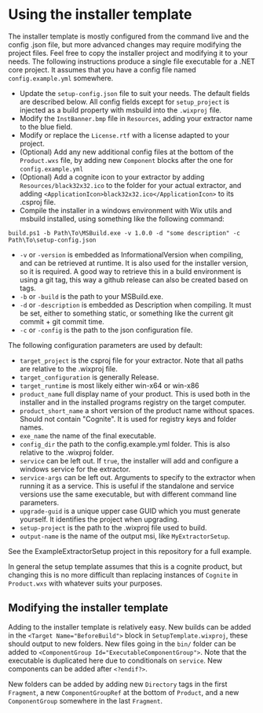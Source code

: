 # Using the installer template

The installer template is mostly configured from the command live and the config .json file, but more advanced changes may require modifying the project files. Feel free to copy the installer project and modifying it to your needs. The following instructions produce a single file executable for a .NET core project. It assumes that you have a config file named `config.example.yml` somewhere.

 - Update the `setup-config.json` file to suit your needs. The default fields are described below. All config fields except for `setup_project` is injected as a build property with msbuild into the `.wixproj` file.
 - Modify the `InstBanner.bmp` file in `Resources`, adding your extractor name to the blue field.
 - Modify or replace the `License.rtf` with a license adapted to your project.
 - (Optional) Add any new additional config files at the bottom of the `Product.wxs` file, by adding new `Component` blocks after the one for `config.example.yml`
 - (Optional) Add a cognite icon to your extractor by adding `Resources/black32x32.ico` to the folder for your actual extractor, and adding `<ApplicationIcon>black32x32.ico</ApplicationIcon>` to its .csproj file.
 - Compile the installer in a windows environment with Wix utils and msbuild installed, using something like the following command:
 
`build.ps1 -b Path\To\MSBuild.exe -v 1.0.0 -d "some description" -c Path\To\setup-config.json`

 - `-v` or `-version` is embedded as InformationalVersion when compiling, and can be retrieved at runtime. It is also used for the installer version, so it is required. A good way to retrieve this in a build environment is using a git tag, this way a github release can also be created based on tags.
 - `-b` or `-build` is the path to your MSBuild.exe.
 - `-d` or `-description` is embedded as Description when compiling. It must be set, either to something static, or something like the current git commit + git commit time.
 - `-c` or `-config` is the path to the json configuration file.

The following configuration parameters are used by default:

 - `target_project` is the csproj file for your extractor. Note that all paths are relative to the .wixproj file.
 - `target_configuration` is generally Release.
 - `target_runtime` is most likely either win-x64 or win-x86
 - `product_name` full display name of your product. This is used both in the installer and in the installed programs registry on the target computer.
 - `product_short_name` a short version of the product name without spaces. Should not contain "Cognite". It is used for registry keys and folder names.
 - `exe_name` the name of the final executable.
 - `config_dir` the path to the config.example.yml folder. This is also relative to the .wixproj folder.
 - `service` can be left out. If `true`, the installer will add and configure a windows service for the extractor.
 - `service-args` can be left out. Arguments to specify to the extractor when running it as a service. This is useful if the standalone and service versions use the same executable, but with different command line parameters.
 - `upgrade-guid` is a unique upper case GUID which you must generate yourself. It identifies the project when upgrading.
 - `setup-project` is the path to the .wixproj file used to build.
 - `output-name` is the name of the output msi, like `MyExtractorSetup`.
 
See the ExampleExtractorSetup project in this repository for a full example.

In general the setup template assumes that this is a cognite product, but changing this is no more difficult than replacing instances of `Cognite` in `Product.wxs` with whatever suits your purposes.
 
## Modifying the installer template

Adding to the installer template is relatively easy. New builds can be added in the `<Target Name="BeforeBuild">` block in `SetupTemplate.wixproj`, these should output to new folders. New files going in the `bin/` folder can be added to `<ComponentGroup Id="ExecutableComponentGroup">`. Note that the executable is duplicated here due to conditionals on `service`. New components can be added after `<?endif?>`.

New folders can be added by adding new `Directory` tags in the first `Fragment`, a new `ComponentGroupRef` at the bottom of `Product`, and a new `ComponentGroup` somewhere in the last `Fragment`.